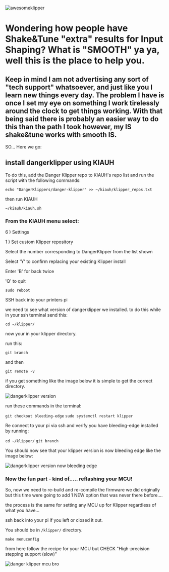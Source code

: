 
![awesomeklipper](https://github.com/TheVoronModder/Extra-Input-Shapers/assets/142328467/73336a9d-4fbf-4cd4-89a1-1693bf5a1230)

# Wondering how people have Shake&Tune "extra" results for Input Shaping? What is "SMOOTH" ya ya, well this is the place to help you.

## Keep in mind I am not advertising any sort of "tech support" whatsoever, and just like you I learn new things every day. The problem I have is once I set my eye on something I work tirelessly around the clock to get things working. With that being said there is probably an easier way to do this than the path I took however, my IS shake&tune works with smooth IS.

SO... Here we go:

## install dangerklipper using KIAUH

To do this, add the Danger Klipper repo to KIAUH's repo list and run the script with the following commands:

```echo "DangerKlippers/danger-klipper" >> ~/kiauh/klipper_repos.txt```

then run KIAUH

```~/kiauh/kiauh.sh```

### From the KIAUH menu select:

6 ) Settings

1 ) Set custom Klipper repository

Select the number corresponding to DangerKlipper from the list shown

Select 'Y' to confirm replacing your existing Klipper install

Enter 'B' for back twice

'Q' to quit

```sudo reboot```

SSH back into your printers pi

we need to see what version of dangerklipper we installed.
to do this while in your ssh terminal send this:

```cd ~/klipper/```

now your in your klipper directory.

run this:

```git branch```

and then

```git remote -v```

if you get something like the image below it is simple to get the correct directory.

![dangerklipper version](https://github.com/TheVoronModder/Extra-Input-Shapers/assets/142328467/0b711abe-55be-44d6-8117-9e4b7585d162)

run these commands in the terminal:

```git checkout bleeding-edge```
```sudo systemctl restart klipper```

Re connect to your pi via ssh and verify you have bleeding-edge installed by running:

```cd ~/klipper/```
```git branch```

You should now see that your klipper version is now bleeding edge like the image below:

![dangerklipper version now bleeding edge](https://github.com/TheVoronModder/Extra-Input-Shapers/assets/142328467/d885768e-91e9-4c57-8329-c549e44fb43c)

### Now the fun part - kind of..... reflashing your MCU!

So, now we need to re-build and re-compile the firmware we did originally but this time were going to add 1 NEW option that was never there before....

the process is the same for setting any MCU up for Klipper regardless of what you have...

ssh back into your pi if you left or closed it out.

You should be in ```/klipper/``` directory.

```make menuconfig```


from here follow the recipe for your MCU but CHECK "High-precision stepping support (slow)"

![danger klipper mcu bro](https://github.com/TheVoronModder/Extra-Input-Shapers/assets/142328467/97bb145a-76a5-4759-b360-c23606d18d49)



